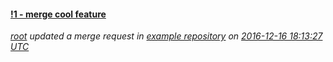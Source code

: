 #### [!1 - merge cool feature](http://gitlab.example.com/root/example-repository/merge_requests/1)
*[root](http://gitlab.example.com/u/root) updated a merge request in [example repository](http://gitlab.example.com/root/example-repository) on [2016-12-16 18:13:27 UTC](http://gitlab.example.com/root/example-repository/merge_requests/1)*